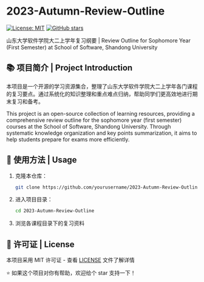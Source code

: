 # 2023-Autumn-Review-Outline

[![License: MIT](https://img.shields.io/badge/License-MIT-yellow.svg)](https://opensource.org/licenses/MIT)
[![GitHub stars](https://img.shields.io/github/stars/yourusername/2023-Autumn-Review-Outline?style=social)](https://github.com/yourusername/2023-Autumn-Review-Outline/stargazers)

山东大学软件学院大二上学年复习纲要 | Review Outline for Sophomore Year (First Semester) at School of Software, Shandong University

## 📚 项目简介 | Project Introduction

本项目是一个开源的学习资源集合，整理了山东大学软件学院大二上学年各门课程的复习要点。通过系统化的知识整理和重点难点归纳，帮助同学们更高效地进行期末复习和备考。

This project is an open-source collection of learning resources, providing a comprehensive review outline for the sophomore year (first semester) courses at the School of Software, Shandong University. Through systematic knowledge organization and key points summarization, it aims to help students prepare for exams more efficiently.

## 🚀 使用方法 | Usage

1. 克隆本仓库：
   ```bash
   git clone https://github.com/yourusername/2023-Autumn-Review-Outline.git
   ```

2. 进入项目目录：
   ```bash
   cd 2023-Autumn-Review-Outline
   ```

3. 浏览各课程目录下的复习资料



## 📄 许可证 | License

本项目采用 MIT 许可证 - 查看 [LICENSE](LICENSE) 文件了解详情


⭐ 如果这个项目对你有帮助，欢迎给个 star 支持一下！

